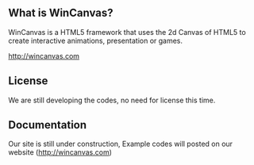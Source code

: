 ## What is WinCanvas?
WinCanvas is a HTML5 framework that uses the 2d Canvas of HTML5 to create interactive animations, presentation or games. 

http://wincanvas.com

## License
We are still developing the codes, no need for license this time.

## Documentation
Our site is still under construction, Example codes will posted on our website (http://wincanvas.com)